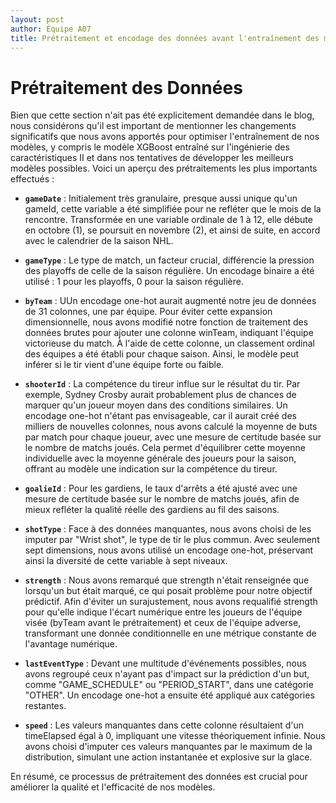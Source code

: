 ```yaml
---
layout: post
author: Équipe A07
title: Prétraitement et encodage des données avant l'entraînement des modèles avancés
---
```


<style>
  #plot-container {
    justify-content: center;
    align-items: center;
    width: 60vw; 
    height: 60vh;
    margin-bottom: 0px;
  }

  table {
    width: 100%;
    border-collapse: collapse;
  }


  td, th {
    border: 1px solid #dddddd;
    text-align: left;
    padding: 8px;
  }

  tr:nth-child(even) {
    background-color: #f2f2f2;
  }

</style>

# Prétraitement des Données

Bien que cette section n'ait pas été explicitement demandée dans le blog, nous considérons qu'il est important de mentionner les changements significatifs que nous avons apportés pour optimiser l'entraînement de nos modèles, y compris le modèle XGBoost entraîné sur l'ingénierie des caractéristiques II et dans nos tentatives de développer les meilleurs modèles possibles. Voici un aperçu des prétraitements les plus importants effectués :

- **`gameDate`** : Initialement très granulaire, presque aussi unique qu'un gameId, cette variable a été simplifiée pour ne refléter que le mois de la rencontre. Transformée en une variable ordinale de 1 à 12, elle débute en octobre (1), se poursuit en novembre (2), et ainsi de suite, en accord avec le calendrier de la saison NHL.

- **`gameType`** : Le type de match, un facteur crucial, différencie la pression des playoffs de celle de la saison régulière. Un encodage binaire a été utilisé : 1 pour les playoffs, 0 pour la saison régulière.

- **`byTeam`** : UUn encodage one-hot aurait augmenté notre jeu de données de 31 colonnes, une par équipe. Pour éviter cette expansion dimensionnelle, nous avons modifié notre fonction de traitement des données brutes pour ajouter une colonne winTeam, indiquant l'équipe victorieuse du match. À l'aide de cette colonne, un classement ordinal des équipes a été établi pour chaque saison. Ainsi, le modèle peut inférer si le tir vient d'une équipe forte ou faible.

- **`shooterId`** : La compétence du tireur influe sur le résultat du tir. Par exemple, Sydney Crosby aurait probablement plus de chances de marquer qu'un joueur moyen dans des conditions similaires. Un encodage one-hot n'étant pas envisageable, car il aurait créé des milliers de nouvelles colonnes, nous avons calculé la moyenne de buts par match pour chaque joueur, avec une mesure de certitude basée sur le nombre de matchs joués. Cela permet d'équilibrer cette moyenne individuelle avec la moyenne générale des joueurs pour la saison, offrant au modèle une indication sur la compétence du tireur.

- **`goalieId`** : Pour les gardiens, le taux d'arrêts a été ajusté avec une mesure de certitude basée sur le nombre de matchs joués, afin de mieux refléter la qualité réelle des gardiens au fil des saisons.

- **`shotType`** : Face à des données manquantes, nous avons choisi de les imputer par "Wrist shot", le type de tir le plus commun. Avec seulement sept dimensions, nous avons utilisé un encodage one-hot, préservant ainsi la diversité de cette variable à sept niveaux.

- **`strength`** : Nous avons remarqué que strength n'était renseignée que lorsqu'un but était marqué, ce qui posait problème pour notre objectif prédictif. Afin d'éviter un surajustement, nous avons requalifié strength pour qu'elle indique l'écart numérique entre les joueurs de l'équipe visée (byTeam avant le prétraitement) et ceux de l'équipe adverse, transformant une donnée conditionnelle en une métrique constante de l'avantage numérique.

- **`lastEventType`** : Devant une multitude d'événements possibles, nous avons regroupé ceux n'ayant pas d'impact sur la prédiction d'un but, comme "GAME_SCHEDULE" ou "PERIOD_START", dans une catégorie "OTHER". Un encodage one-hot a ensuite été appliqué aux catégories restantes.

- **`speed`** : Les valeurs manquantes dans cette colonne résultaient d'un timeElapsed égal à 0, impliquant une vitesse théoriquement infinie. Nous avons choisi d'imputer ces valeurs manquantes par le maximum de la distribution, simulant une action instantanée et explosive sur la glace.

En résumé, ce processus de prétraitement des données est crucial pour améliorer la qualité et l'efficacité de nos modèles.